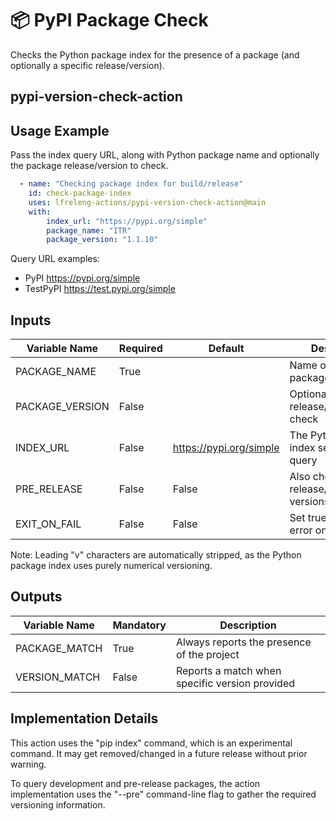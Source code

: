 <!--
SPDX-License-Identifier: Apache-2.0
SPDX-FileCopyrightText: 2024 The Linux Foundation
-->

# 📦 PyPI Package Check

Checks the Python package index for the presence of a package (and
optionally a specific release/version).

## pypi-version-check-action

## Usage Example

Pass the index query URL, along with Python package name and optionally the
package release/version to check.

```yaml
  - name: "Checking package index for build/release"
    id: check-package-index
    uses: lfreleng-actions/pypi-version-check-action@main
    with:
        index_url: "https://pypi.org/simple"
        package_name: "ITR"
        package_version: "1.1.10"
```

Query URL examples:

- PyPI <https://pypi.org/simple>
- TestPyPI <https://test.pypi.org/simple>

## Inputs

<!-- markdownlint-disable MD013 -->

| Variable Name   | Required | Default                   | Description                                  |
| --------------- | -------- | ------------------------- | -------------------------------------------- |
| PACKAGE_NAME    | True     |                           | Name of Python package to check              |
| PACKAGE_VERSION | False    |                           | Optional release/version to check            |
| INDEX_URL       | False    | <https://pypi.org/simple> | The Python package index server URL to query |
| PRE_RELEASE     | False    | False                     | Also checks pre-release/development versions |
| EXIT_ON_FAIL    | False    | False                     | Set true to exit with error on failure       |

<!-- markdownlint-enable MD013 -->

Note: Leading "v" characters are automatically stripped, as the Python package
index uses purely numerical versioning.

## Outputs

<!-- markdownlint-disable MD013 -->

| Variable Name | Mandatory | Description                                    |
| ------------- | --------- | ---------------------------------------------- |
| PACKAGE_MATCH | True      | Always reports the presence of the project     |
| VERSION_MATCH | False     | Reports a match when specific version provided |

<!-- markdownlint-enable MD013 -->

## Implementation Details

This action uses the "pip index" command, which is an experimental command.
It may get removed/changed in a future release without prior warning.

To query development and pre-release packages, the action implementation uses
the "--pre" command-line flag to gather the required versioning information.
